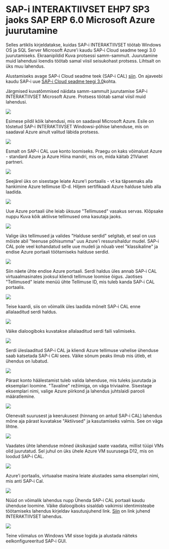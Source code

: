 <properties 
pageTitle="SAP-i INTERAKTIIVSET EHP7 SP3 juurutamine Microsoft Azure SAP ERP 6.0 jaoks | Microsoft Azure'i" 
description="SAP-i INTERAKTIIVSET EHP7 SP3 jaoks SAP ERP 6.0 Microsoft Azure juurutamine" 
services="virtual-machines-windows" 
documentationCenter="" 
authors="hermanndms" 
manager="timlt" 
editor="" 
tags="azure-resource-manager" 
keywords=""/> 
<tags 
ms.service="virtual-machines-windows" 
ms.devlang="na" 
ms.topic="article" 
ms.tgt_pltfrm="vm-windows" 
ms.workload="infrastructure-services" 
ms.date="09/16/2016" 
ms.author="hermannd"/> 


# <a name="deploying-sap-ides-ehp7-sp3-for-sap-erp-60-on-microsoft-azure"></a>SAP-i INTERAKTIIVSET EHP7 SP3 jaoks SAP ERP 6.0 Microsoft Azure juurutamine 

Selles artiklis kirjeldatakse, kuidas SAP-i INTERAKTIIVSET töötab Windows OS ja SQL Server Microsoft Azure'i kaudu SAP-i Cloud seadme teegi 3.0 juurutamiseks. Ekraanipildid Kuva protsessi samm-sammult. Juurutamine muid lahendusi loendis töötab samal viisil seisukohast protsess. Lihtsalt on üks muu lahendus.

Alustamiseks avage SAP-i Cloud seadme teek (SAP-i CAL) [siin](https://cal.sap.com/). On ajaveebi kaudu SAP-i uue [SAP-i Cloud seadme teegi 3.0](http://scn.sap.com/community/cloud-appliance-library/blog/2016/05/27/sap-cloud-appliance-library-30-came-with-a-new-user-experience)kohta. 


Järgmised kuvatõmmised näidata samm-sammult juurutamise SAP-i INTERAKTIIVSET Microsoft Azure. Protsess töötab samal viisil muid lahendusi.


![](./media/virtual-machines-windows-sap-cal-ides-erp6-ehp7-sp3-sql/ides-pic1.jpg)

Esimese pildil kõik lahendusi, mis on saadaval Microsoft Azure. Esile on tõstetud SAP-i INTERAKTIIVSET Windowsi-põhise lahenduse, mis on saadaval Azure ainult valitud läbida protsess.

![](./media/virtual-machines-windows-sap-cal-ides-erp6-ehp7-sp3-sql/ides-pic2.jpg)

Esmalt on SAP-i CAL uue konto loomiseks. Praegu on kaks võimalust Azure - standard Azure ja Azure Hiina mandri, mis on, mida käitab 21Vianet partneri.

![](./media/virtual-machines-windows-sap-cal-ides-erp6-ehp7-sp3-sql/ides-pic3.jpg)

Seejärel üks on sisestage leiate Azure'i portaalis - vt ka täpsemaks alla hankimine Azure tellimuse ID-d. Hiljem sertifikaadi Azure halduse tuleb alla laadida.

![](./media/virtual-machines-windows-sap-cal-ides-erp6-ehp7-sp3-sql/ides-pic6.jpg)

Uue Azure portaali ühe leiab üksuse "Tellimused" vasakus servas. Klõpsake nuppu Kuva kõik aktiivse tellimused oma kasutaja jaoks.

![](./media/virtual-machines-windows-sap-cal-ides-erp6-ehp7-sp3-sql/ides-pic7.jpg)

Valige üks tellimused ja valides "Halduse serdid" selgitab, et seal on uus mõiste abil "teenuse põhisumma" uus Azure'i ressursihaldur mudel.
SAP-i CAL pole veel kohandatud selle uue mudeli ja nõuab veel "klassikaline" ja endise Azure portaali töötamiseks halduse serdid.

![](./media/virtual-machines-windows-sap-cal-ides-erp6-ehp7-sp3-sql/ides-pic4.jpg)

Siin näete ühte endise Azure portaali. Serdi haldus üles annab SAP-i CAL virtuaalmasinates jooksul kliendi tellimuse loomise õigus. Jaotises "Tellimused" leiate menüü ühte Tellimuse ID, mis tuleb kanda SAP-i CAL portaalis.

![](./media/virtual-machines-windows-sap-cal-ides-erp6-ehp7-sp3-sql/ides-pic5.jpg)

Teise kaardi, siis on võimalik üles laadida mõnelt SAP-i CAL enne allalaaditud serdi haldus.

![](./media/virtual-machines-windows-sap-cal-ides-erp6-ehp7-sp3-sql/ides-pic8.jpg)

Väike dialoogiboks kuvatakse allalaaditud serdi faili valimiseks.

![](./media/virtual-machines-windows-sap-cal-ides-erp6-ehp7-sp3-sql/ides-pic9.jpg)

Serdi üleslaaditud SAP-i CAL ja kliendi Azure tellimuse vahelise ühenduse saab katsetada SAP-i CAl sees. Väike sõnum peaks ilmub mis ütleb, et ühendus on lubatud.

![](./media/virtual-machines-windows-sap-cal-ides-erp6-ehp7-sp3-sql/ides-pic10.jpg)

Pärast konto häälestamist tuleb valida lahenduse, mis tuleks juurutada ja eksemplari loomine.
"Tavaline" režiimiga, on väga triviaalne. Sisestage eksemplari nimi, valige Azure piirkond ja lahendus juhtslaidi parooli määratlemine.

![](./media/virtual-machines-windows-sap-cal-ides-erp6-ehp7-sp3-sql/ides-pic11.jpg)

Olenevalt suurusest ja keerukusest (hinnang on antud SAP-i CAL) lahendus mõne aja pärast kuvatakse "Aktiivsed" ja kasutamiseks valmis. See on väga lihtne.

![](./media/virtual-machines-windows-sap-cal-ides-erp6-ehp7-sp3-sql/ides-pic12.jpg)

Vaadates ühte lahenduse mõned üksikasjad saate vaadata, millist tüüpi VMs olid juurutatud. Sel juhul on üks ühele Azure VM suurusega D12, mis on loodud SAP-i CAL.

![](./media/virtual-machines-windows-sap-cal-ides-erp6-ehp7-sp3-sql/ides-pic13.jpg)

Azure'i portaalis, virtuaalse masina leiate alustades sama eksemplari nimi, mis anti SAP-i Cal.

![](./media/virtual-machines-windows-sap-cal-ides-erp6-ehp7-sp3-sql/ides-pic14.jpg)

Nüüd on võimalik lahendus nupp Ühenda SAP-i CAL portaali kaudu ühenduse loomine. Väike dialoogiboks sisaldab vaikimisi identimisteabe töötamiseks lahendus kirjeldav kasutusjuhend link.
[Siin](https://caldocs.hana.ondemand.com/caldocs/help/Getting_Started_Guide_IDES607MSSQL.pdf) on link juhend INTERAKTIIVSET lahendus.

![](./media/virtual-machines-windows-sap-cal-ides-erp6-ehp7-sp3-sql/ides-pic15.jpg)

Teine võimalus on Windows VM sisse logida ja alustada näiteks eelkonfigureeritud SAP-i GUI.





